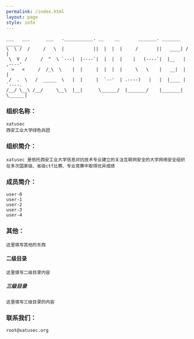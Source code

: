```yaml
---
permalink: /index.html
layout: page
style: info
---
```


    ___   ___      ___   .___________. __    __       _______. _______   ______ 
    \  \ /  /     /   \  |           ||  |  |  |     /       ||   ____| /      |
     \  V  /     /  ^  \ `---|  |----`|  |  |  |    |   (----`|  |__   |  ,----'
      >   <     /  /_\  \    |  |     |  |  |  |     \   \    |   __|  |  |     
     /  .  \   /  _____  \   |  |     |  `--'  | .----)   |   |  |____ |  `----.
    /__/ \__\ /__/     \__\  |__|      \______/  |_______/    |_______| \______|


### 组织名称：
    xatusec
    西安工业大学绿色兵团

### 组织简介：
    xatusec 是依托西安工业大学信息对抗技术专业建立的关注互联网安全的大学网络安全组织
    在多次国家级、省级ctf比赛、专业竞赛中取得优异成绩

### 成员简介：
    user-0
    user-1
    user-2
    user-3
    user-4

### 其他：
    这里填写其他的东西

#### 二级目录
    这里填写二级目录内容

##### 三级目录
    这里填写三级目录的内容

### 联系我们：
    root@xatusec.org